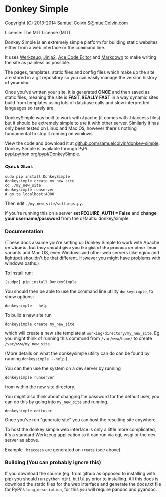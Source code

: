 Donkey Simple
=============

Copyright (C) 2013-2014 [Samuel Colvin](http://www.scolvin.com) <S@muelColvin.com>

License: The MIT License (MIT)

Donkey Simple is an extremely simple platform for building static websites either from a web interface or the command line.

It uses [Werkzeug](http://werkzeug.pocoo.org/), [Jinja2](http://jinja.pocoo.org/), [Ace Code Editor](http://ace.c9.io/) and [Markdown](http://daringfireball.net/projects/markdown/) to make writing the site as painless as possible. 

The pages, templates, static files and config files which make up the site are stored in a git repository so you can easily manage the version history of your site.

Once you've written your site, it is generated **ONCE** and then saved as static files, meaning the site is **FAST**, **REALLY FAST** in a way dynamic sites build from templates using lots of database calls and slow interpretted languages so rarely are.

DonkeySimple was built to work with Apache (it comes with .htaccess files) but it should be extremely simple to use it with other server. Similarly it has only been tested on Linux and Mac OS, however there's nothing fundamental to stop it running on windows.

View the code and download it at [github.com/samuelcolvin/donkey-simple](https://github.com/samuelcolvin/donkey-simple). Donkey Simple is available through PyPi [pypi.python.org/pypi/DonkeySimple](https://pypi.python.org/pypi/DonkeySimple/).

### Quick Start

    sudo pip install DonkeySimple
    donkeysimple create my_new_site
    cd ./my_new_site
    donkeysimple runserver
    # go to localhost:4000

Then edit `./my_new_site/settings.py`.

If you're running this on a server **set REQUIRE_AUTH = False** and **change your username/password** from the defaults: donkey/simple.

### Documentation

(These docs assume you're setting up Donkey Simple to work with Apache on Ubuntu, but they should give you the gist of the process on other linux variants and Mac OS, even Windows and other web servers (like nginx and lighttpd) shouldn't be that different. However you might have problems with windows paths.)

To Install run:

    [sudpo] pip install DonkeySimple
    
You should then be able to use the command line utility `donkeysimple`, to show options:

    donkeysimple --help

To build a new site run

    donkeysimple create my_new_site
    
which will create a new site template at `working/directory/my_new_site`. Eg. you might think of running this command from `/var/www/home/` to create `/var/www/my_new_site`.

(More details on what the donkeysimple utility can do can be found by running `donkeysimple --help`.)

You can then use the system on a dev server by running

    donkeysimple runserver

from within the new site directory.

You might also think about changing the password for the default user, you can do this by going into `my_new_site` and running.

    donkeysimple edituser
    
Once you've run "generate site" you can host the resulting site anywhere.

To host the donkey simple web interface is only a little more complicated, it's a standard Werkzeug application so it can run via cgi, wsgi or the dev server as above.

Example `.htaccess` are generated on `create` (see above).

### Building (You can probably ignore this)

If you download the source (eg. from github as opposed to installing with pip) you should run `python mini_build.py` prior to installing. All this does is download the static files for the web interface and generate the docs.txt file for PyPi's `long_description`, for this you will require pandoc and pyandoc.
